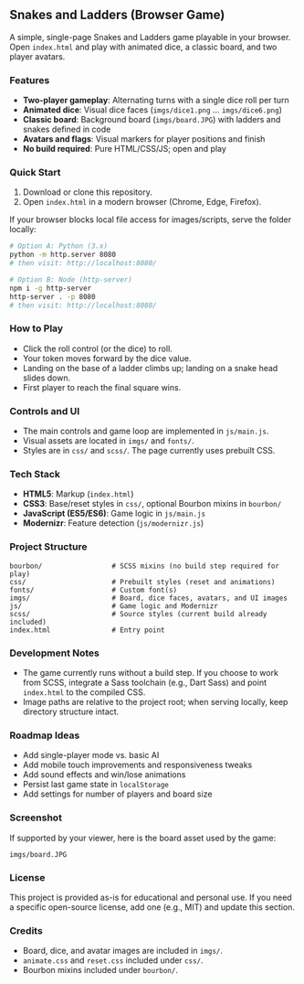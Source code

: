 ## Snakes and Ladders (Browser Game)

A simple, single-page Snakes and Ladders game playable in your browser. Open `index.html` and play with animated dice, a classic board, and two player avatars.

### Features
- **Two-player gameplay**: Alternating turns with a single dice roll per turn
- **Animated dice**: Visual dice faces (`imgs/dice1.png` … `imgs/dice6.png`)
- **Classic board**: Background board (`imgs/board.JPG`) with ladders and snakes defined in code
- **Avatars and flags**: Visual markers for player positions and finish
- **No build required**: Pure HTML/CSS/JS; open and play

### Quick Start
1. Download or clone this repository.
2. Open `index.html` in a modern browser (Chrome, Edge, Firefox).

If your browser blocks local file access for images/scripts, serve the folder locally:

```bash
# Option A: Python (3.x)
python -m http.server 8080
# then visit: http://localhost:8080/

# Option B: Node (http-server)
npm i -g http-server
http-server . -p 8080
# then visit: http://localhost:8080/
```

### How to Play
- Click the roll control (or the dice) to roll.
- Your token moves forward by the dice value.
- Landing on the base of a ladder climbs up; landing on a snake head slides down.
- First player to reach the final square wins.

### Controls and UI
- The main controls and game loop are implemented in `js/main.js`.
- Visual assets are located in `imgs/` and `fonts/`.
- Styles are in `css/` and `scss/`. The page currently uses prebuilt CSS.

### Tech Stack
- **HTML5**: Markup (`index.html`)
- **CSS3**: Base/reset styles in `css/`, optional Bourbon mixins in `bourbon/`
- **JavaScript (ES5/ES6)**: Game logic in `js/main.js`
- **Modernizr**: Feature detection (`js/modernizr.js`)

### Project Structure
```
bourbon/                 # SCSS mixins (no build step required for play)
css/                     # Prebuilt styles (reset and animations)
fonts/                   # Custom font(s)
imgs/                    # Board, dice faces, avatars, and UI images
js/                      # Game logic and Modernizr
scss/                    # Source styles (current build already included)
index.html               # Entry point
```

### Development Notes
- The game currently runs without a build step. If you choose to work from SCSS, integrate a Sass toolchain (e.g., Dart Sass) and point `index.html` to the compiled CSS.
- Image paths are relative to the project root; when serving locally, keep directory structure intact.

### Roadmap Ideas
- Add single-player mode vs. basic AI
- Add mobile touch improvements and responsiveness tweaks
- Add sound effects and win/lose animations
- Persist last game state in `localStorage`
- Add settings for number of players and board size

### Screenshot
If supported by your viewer, here is the board asset used by the game:

`imgs/board.JPG`

### License
This project is provided as-is for educational and personal use. If you need a specific open-source license, add one (e.g., MIT) and update this section.

### Credits
- Board, dice, and avatar images are included in `imgs/`.
- `animate.css` and `reset.css` included under `css/`.
- Bourbon mixins included under `bourbon/`.


